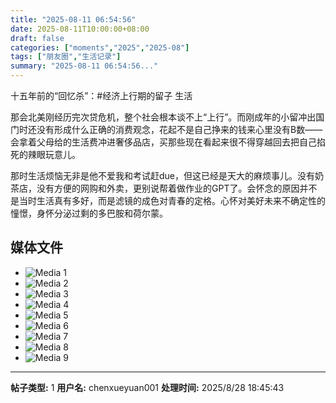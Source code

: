 ```yaml
---
title: "2025-08-11 06:54:56"
date: 2025-08-11T10:00:00+08:00
draft: false
categories: ["moments","2025","2025-08"]
tags: ["朋友圈","生活记录"]
summary: "2025-08-11 06:54:56..."
---
```


十五年前的“回忆杀”：#经济上行期的留子 生活

那会北美刚经历完次贷危机，整个社会根本谈不上“上行”。而刚成年的小留冲出国门时还没有形成什么正确的消费观念，花起不是自己挣来的钱来心里没有B数——会拿着父母给的生活费冲进奢侈品店，买那些现在看起来很不得穿越回去把自己掐死的辣眼玩意儿。

那时生活烦恼无非是他不爱我和考试赶due，但这已经是天大的麻烦事儿。没有奶茶店，没有方便的网购和外卖，更别说帮着做作业的GPT了。会怀念的原因并不是当时生活真有多好，而是滤镜的成色对青春的定格。心怀对美好未来不确定性的憧憬，身怀分泌过剩的多巴胺和荷尔蒙。

## 媒体文件

- ![Media 1](/Moments/photos/2025-08-11/202508110654560.jpg)
- ![Media 2](/Moments/photos/2025-08-11/202508110654561.jpg)
- ![Media 3](/Moments/photos/2025-08-11/202508110654562.jpg)
- ![Media 4](/Moments/photos/2025-08-11/202508110654563.jpg)
- ![Media 5](/Moments/photos/2025-08-11/202508110654564.jpg)
- ![Media 6](/Moments/photos/2025-08-11/202508110654565.jpg)
- ![Media 7](/Moments/photos/2025-08-11/202508110654566.jpg)
- ![Media 8](/Moments/photos/2025-08-11/202508110654567.jpg)
- ![Media 9](/Moments/photos/2025-08-11/202508110654568.jpg)

---

**帖子类型:** 1
**用户名:** chenxueyuan001
**处理时间:** 2025/8/28 18:45:43